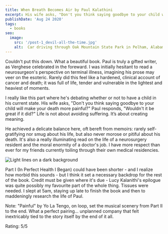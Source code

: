 ```yaml
---
title: When Breath Becomes Air by Paul Kalathini
excerpt: His wife asks, "Don't you think saying goodbye to your child will make your death more painful?" Paul responds, "Wouldn't it be great if it did?" Life is not about avoiding suffering. It’s about creating meaning.
publishDate: 'Aug 24 2020'
tags:
  - books
seo:
  image:
    src: '/post-1_devil-all-the-time.jpg'
    alt:  Car driving through Oak Mountain State Park in Pelham, Alabama
---
```


Couldn't put this down. What a beautiful book. Paul is truly a gifted writer, as Verghese celebrated in the foreward. I was initially hesitant to read a neurosurgeon's perspective on terminal illness, imagining his prose may veer on the esoteric. Rarely did this feel like a hardened, clinical account of cancer and death; it was full of life, tender and vulnerable in the lightest and heaviest of moments.

I really like this part where he's debating whether or not to have a child in his current state. His wife asks, "Don't you think saying goodbye to your child will make your death more painful?" Paul responds, "Wouldn't it be great if it did?" Life is not about avoiding suffering. It’s about creating meaning.

He achieved a delicate balance here, oft bereft from memoirs: rarely self-gratifying nor smug about his life, but also never morose or pitiful about his death. It's also a really illuminating read on the life of a neurosurgery resident and the moral enormity of a doctor's job. I have more respect than ever for my friends currently toiling through their own medical residencies.

![Light lines on a dark background](/post-8.jpg)

Part I (In Perfect Health I Began) could have been shorter - and I realize how morbid this sounds - but I think it set a necessary backdrop for the rest of the book. Credit must be given where it's due - Lucy Kalanithi's epilogue was quite possibly my favourite part of the whole thing. Tissues were needed. I slept at 5am, staying up late to finish the book and then to maddeningly research the life of Paul.

Note: "Painful" by Yo La Tengo, on loop, set the musical scenery from Part II to the end. What a perfect pairing... unplanned company that felt inextricably tied to the story itself by the end of it all.

Rating: 5/5
